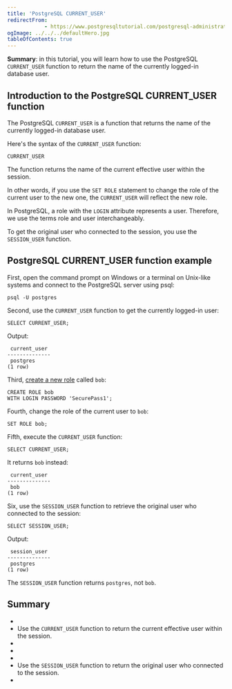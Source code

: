 ```yaml
---
title: 'PostgreSQL CURRENT_USER'
redirectFrom: 
            - https://www.postgresqltutorial.com/postgresql-administration/postgresql-current_user/
ogImage: ../../../defaultHero.jpg
tableOfContents: true
---
```

<!-- wp:paragraph -->

**Summary**: in this tutorial, you will learn how to use the PostgreSQL `CURRENT_USER` function to return the name of the currently logged-in database user.

<!-- /wp:paragraph -->

<!-- wp:heading -->

## Introduction to the PostgreSQL CURRENT_USER function

<!-- /wp:heading -->

<!-- wp:paragraph -->

The PostgreSQL `CURRENT_USER` is a function that returns the name of the currently logged-in database user.

<!-- /wp:paragraph -->

<!-- wp:paragraph -->

Here's the syntax of the `CURRENT_USER` function:

<!-- /wp:paragraph -->

<!-- wp:code {"language":"sql"} -->

```
CURRENT_USER
```

<!-- /wp:code -->

<!-- wp:paragraph -->

The function returns the name of the current effective user within the session.

<!-- /wp:paragraph -->

<!-- wp:paragraph -->

In other words, if you use the `SET ROLE` statement to change the role of the current user to the new one, the `CURRENT_USER` will reflect the new role.

<!-- /wp:paragraph -->

<!-- wp:paragraph {"className":"note"} -->

In PostgreSQL, a role with the `LOGIN` attribute represents a user. Therefore, we use the terms role and user interchangeably.

<!-- /wp:paragraph -->

<!-- wp:paragraph -->

To get the original user who connected to the session, you use the `SESSION_USER` function.

<!-- /wp:paragraph -->

<!-- wp:heading -->

## PostgreSQL CURRENT_USER function example

<!-- /wp:heading -->

<!-- wp:paragraph -->

First, open the command prompt on Windows or a terminal on Unix-like systems and connect to the PostgreSQL server using psql:

<!-- /wp:paragraph -->

<!-- wp:code {"language":"sql"} -->

```
psql -U postgres
```

<!-- /wp:code -->

<!-- wp:paragraph -->

Second, use the `CURRENT_USER` function to get the currently logged-in user:

<!-- /wp:paragraph -->

<!-- wp:code {"language":"sql"} -->

```
SELECT CURRENT_USER;
```

<!-- /wp:code -->

<!-- wp:paragraph -->

Output:

<!-- /wp:paragraph -->

<!-- wp:code {"language":"sql"} -->

```
 current_user
--------------
 postgres
(1 row)
```

<!-- /wp:code -->

<!-- wp:paragraph -->

Third, [create a new role](https://www.postgresqltutorial.com/postgresql-administration/postgresql-roles/) called `bob`:

<!-- /wp:paragraph -->

<!-- wp:code -->

```
CREATE ROLE bob
WITH LOGIN PASSWORD 'SecurePass1';
```

<!-- /wp:code -->

<!-- wp:paragraph -->

Fourth, change the role of the current user to `bob`:

<!-- /wp:paragraph -->

<!-- wp:code {"language":"sql"} -->

```
SET ROLE bob;
```

<!-- /wp:code -->

<!-- wp:paragraph -->

Fifth, execute the `CURRENT_USER` function:

<!-- /wp:paragraph -->

<!-- wp:code {"language":"sql"} -->

```
SELECT CURRENT_USER;
```

<!-- /wp:code -->

<!-- wp:paragraph -->

It returns `bob` instead:

<!-- /wp:paragraph -->

<!-- wp:code {"language":"sql"} -->

```
 current_user
--------------
 bob
(1 row)
```

<!-- /wp:code -->

<!-- wp:paragraph -->

Six, use the `SESSION_USER` function to retrieve the original user who connected to the session:

<!-- /wp:paragraph -->

<!-- wp:code {"language":"sql"} -->

```
SELECT SESSION_USER;
```

<!-- /wp:code -->

<!-- wp:paragraph -->

Output:

<!-- /wp:paragraph -->

<!-- wp:code {"language":"sql"} -->

```
 session_user
--------------
 postgres
(1 row)
```

<!-- /wp:code -->

<!-- wp:paragraph -->

The `SESSION_USER` function returns `postgres`, not `bob`.

<!-- /wp:paragraph -->

<!-- wp:heading -->

## Summary

<!-- /wp:heading -->

<!-- wp:list -->

- <!-- wp:list-item -->
- Use the `CURRENT_USER` function to return the current effective user within the session.
- <!-- /wp:list-item -->
-
- <!-- wp:list-item -->
- Use the `SESSION_USER` function to return the original user who connected to the session.
- <!-- /wp:list-item -->

<!-- /wp:list -->
